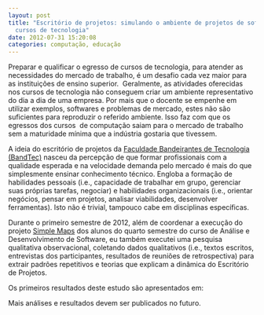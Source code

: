 ```yaml
---
layout: post
title: "Escritório de projetos: simulando o ambiente de projetos de software em
  cursos de tecnologia"
date: 2012-07-31 15:20:08
categories: computação, educação
---
```


Preparar e qualificar o egresso de cursos de tecnologia, para atender as necessidades do mercado de trabalho, é um desafio cada vez maior para as instituições de ensino superior.  Geralmente, as atividades oferecidas nos cursos de tecnologia não conseguem criar um ambiente representativo do dia a dia de uma empresa. Por mais que o docente se empenhe em utilizar exemplos, softwares e problemas de mercado, estes não são suficientes para reproduzir o referido ambiente. Isso faz com que os egressos dos cursos  de computação saiam para o mercado de trabalho sem a maturidade mínima que a indústria gostaria que tivessem.

A ideia do escritório de projetos da [Faculdade Bandeirantes de Tecnologia (BandTec)](http://www.bandtec.com.br "BandTec") nasceu da percepção de que formar profissionais com a qualidade esperada e na velocidade demanda pelo mercado é mais do que simplesmente ensinar conhecimento técnico. Engloba a formação de habilidades pessoais (i.e., capacidade de trabalhar em grupo, gerenciar suas próprias tarefas, negociar) e habilidades organizacionais (i.e., orientar negócios, pensar em projetos, analisar viabilidades, desenvolver ferramentas). Isto não é trivial, tampouco cabe em disciplinas específicas.

Durante o primeiro semestre de 2012, além de coordenar a execução do projeto [Simple Maps](https://github.com/BandTec/SimpleMaps) dos alunos do quarto semestre do curso de Análise e Desenvolvimento de Software, eu também executei uma pesquisa qualitativa observacional, coletando dados qualitativos (i.e., textos escritos, entrevistas dos participantes, resultados de reuniões de retrospectiva) para extrair padrões repetitivos e teorias que explicam a dinâmica do Escritório de Projetos.

Os primeiros resultados deste estudo são apresentados em:

Mais análises e resultados devem ser publicados no futuro.
